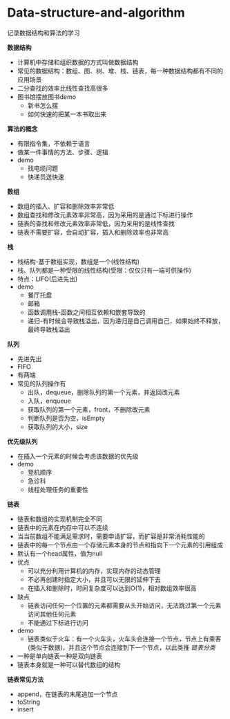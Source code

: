 # Data-structure-and-algorithm
记录数据结构和算法的学习

**数据结构**
* 计算机中存储和组织数据的方式叫做数据结构
* 常见的数据结构：数组、图、树、堆、栈、链表，每一种数据结构都有不同的应用场景
* 二分查找的效率比线性查找高很多
* 图书馆摆放图书demo
    * 新书怎么摆
    * 如何快速的把某一本书取出来

**算法的概念**
* 有限指令集，不依赖于语言
* 做某一件事情的方法、步骤、逻辑
* demo
    * 找电缆问题
    * 快递员送快速

**数组**
* 数组的插入、扩容和删除效率非常低
* 数组查找和修改元素效率非常高，因为采用的是通过下标进行操作
* 链表的查找和修改元素效率非常低，因为采用的是线性查找
* 链表不需要扩容，会自动扩容，插入和删除效率也非常高

**栈**
* 栈结构-基于数组实现，数组是一个(线性结构)
* 栈、队列都是一种受限的线性结构(受限：仅仅只有一端可供操作)
* 特点：LIFO(后进先出)
* demo
    * 餐厅托盘
    * 邮箱
    * 函数调用栈-函数之间相互依赖和嵌套导致的
    * 递归-有时候会导致栈溢出，因为递归是自己调用自己，如果始终不释放，最终导致栈溢出

**队列**
* 先进先出
* FIFO
* 有两端
* 常见的队列操作有
	* 出队，dequeue，删除队列的第一个元素，并返回改元素
	* 入队，enqueue
	* 获取队列的第一个元素，front，不删除改元素
	* 判断队列是否为空，isEmpty
	* 获取队列的大小，size

**优先级队列**
* 在插入一个元素的时候会考虑该数据的优先级
* demo
    * 登机顺序
    * 急诊科
    * 线程处理任务的重要性

**链表**
* 链表和数组的实现机制完全不同
* 链表中的元素在内存中可以不连续
* 当当前数组不能满足需求时，需要申请扩容，而扩容是非常消耗性能的
* 链表中的每一个节点由一个存储元素本身的节点和指向下一个元素的引用组成
* 默认有一个head属性，值为null
* 优点
    * 可以充分利用计算机的内存，实现内存的动态管理
    * 不必再创建时指定大小，并且可以无限的延伸下去
    * 在插入和删除时，时间复杂度可以达到O(1)，相对数组效率很高
* 缺点
    * 链表访问任何一个位置的元素都需要从头开始访问，无法跳过第一个元素访问其他任何元素
    * 不能通过下标进行访问
* demo
    * 链表类似于火车：有一个火车头，火车头会连接一个节点，节点上有乘客(类似于数据)，并且这个节点会连接到下一个节点，以此类推
*链表分类*
* 一种是单向链表一种是双向链表
* 链表本身就是一种可以替代数组的结构

**链表常见方法**
* append，在链表的末尾追加一个节点
* toString
* insert